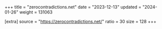 +++
title = "zerocontradictions.net"
date = "2023-12-13"
updated = "2024-01-26"
weight = 131063

[extra]
source = "https://zerocontradictions.net/"
ratio = 30
size = 128
+++
